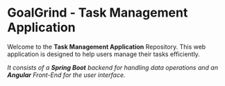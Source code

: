 # GoalGrind - Task Management Application

Welcome to the **Task Management Application** Repository. This web application is designed to help users manage their tasks efficiently.

*It consists of a **Spring Boot** backend for handling data operations and an **Angular** Front-End for the user interface.*
